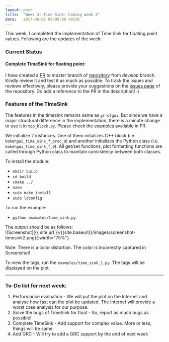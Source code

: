 ```yaml
---
layout: post
title:  "Week 3: Time Sink: Coding week 2"
date:   2017-06-02 00:00:00 +0530
---
```


This week, I completed the implementation of Time Sink for floating point values. Following are the updates of the week:

### Current Status
#### Complete TimeSink for floating point:
I have created a [PR][pr] to _master_ branch of [repository][repo] from _develop_ branch. Kindly review it and test it as much as possible. To track the issues and reviews effectively, please provide your suggestions on the [issues page][issues] of the repository. Do add a reference to the PR in the description! :)

### Features of the TimeSink
The features in the timesink remains same as `gr-qtgui`. But since we have a major structural difference in the implementation, there is a minute change to use it in `top_block.py`. Please check the [examples][examples] available in PR. 

We initialize 2 instances. One of them initializes C++ block (i.e. `bokehgui_time_sink_f_proc_0`) and another initializes the Python class (i.e. `bokehgui_time_sink_f_0`). All get/set functions, plot formatting functions are called through Python class to maintain consistency between both classes.

To install the module:
- `mkdir build`
- `cd build`
- `cmake ../`
- `make`
- `sudo make install`
- `sudo ldconfig`

To run the example:
- `python examples/time_sink.py`

The output should be as follows:<br>
![Screenshot]({{ site.url }}/{{site.baseurl}}/images/screenshot-timesink2.png){:width="75%"}

Note: There is a color distortion. The color is incorrectly captured in Screenshot!

To view the tags, run the `examples/time_sink_1.py`. The tags will be displayed on the plot.

-------------------------
### To-Do list for next week:
1. Performance evaluation - We will put the plot on the Internet and analyse how fast can the plot be updated. The Internet will provide a worst case analysis for our purpose. 
2. Solve the bugs of TimeSink for float - So, report as much bugs as possible!
3. Complete TimeSink - Add support for complex value. More or less, things will be same.
4. Add GRC - Will try to add a GRC support by the end of next week

[repo]: https://github.com/kartikp1995/gr-bokehgui.git
[examples]: https://github.com/kartikp1995/gr-bokehgui/tree/develop/examples/
[PR]: https://github.com/kartikp1995/gr-bokehgui/pull/2/
[issues]: http://github.com/kartikp1995/gr-bokehgui/issues/
